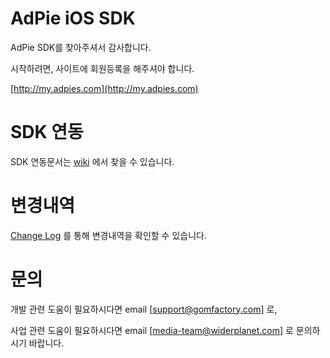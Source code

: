 # AdPie iOS SDK
AdPie SDK를 찾아주셔서 감사합니다.

시작하려면, 사이트에 회원등록을 해주셔야 합니다.

[http://my.adpies.com](http://my.adpies.com)

# SDK 연동
SDK 연동문서는 [wiki](https://github.com/gomfactory/AdPie-iOS-SDK/wiki) 에서 찾을 수 있습니다.

# 변경내역
[Change Log](https://github.com/gomfactory/AdPie-iOS-SDK/blob/master/CHANGELOG) 를 통해 변경내역을 확인할 수 있습니다.

# 문의
개발 관련 도움이 필요하시다면 email [support@gomfactory.com] 로, 

사업 관련 도움이 필요하시다면 email [media-team@widerplanet.com] 로 문의하시기 바랍니다.
